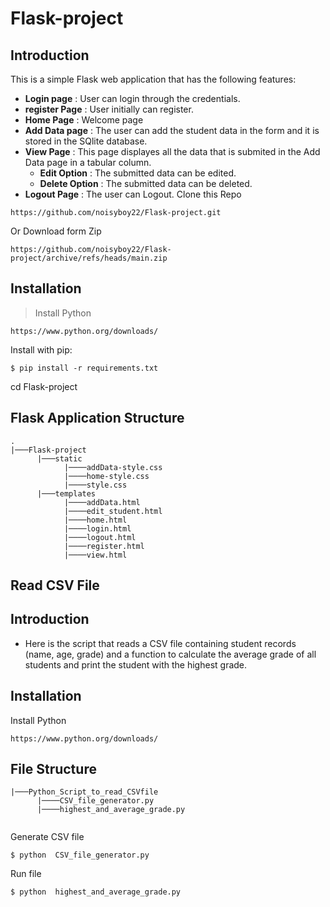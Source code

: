 # Flask-project

## Introduction

This is a simple Flask web application that has the following features: 
- **Login page** : User can login through the credentials.
- **register Page** : User initially can register.
- **Home Page** : Welcome page
- **Add Data page** : The user can add the student data in the form and it is stored in the SQlite database.
- **View Page** : This page displayes all the data that is submited in the Add Data page in a tabular column.
    - **Edit Option** : The submitted data can be edited.
    - **Delete Option** : The submitted data can be deleted.
- **Logout Page** : The user can Logout. 
Clone this Repo

```
https://github.com/noisyboy22/Flask-project.git
```

Or Download form Zip

```
https://github.com/noisyboy22/Flask-project/archive/refs/heads/main.zip

```
## Installation

>Install Python 

``` 
https://www.python.org/downloads/
```

Install with pip:
```
$ pip install -r requirements.txt
```
cd Flask-project

## Flask Application Structure 
```
.
|───Flask-project
      |───static
            |────addData-style.css
            |────home-style.css
            |────style.css
      |───templates
            |────addData.html
            |────edit_student.html
            |────home.html
            |────login.html
            |────logout.html
            |────register.html
            |────view.html

```
## Read CSV File 

## Introduction
 
- Here is the script that reads a CSV file containing student records (name, age, grade) and a function to calculate the average grade of all students and print the student with the highest grade.

## Installation

Install Python
```
https://www.python.org/downloads/
```

## File Structure
``` 
|───Python_Script_to_read_CSVfile
      |────CSV_file_generator.py
      |────highest_and_average_grade.py
      
```
Generate CSV file
```
$ python  CSV_file_generator.py
```
Run file
```
$ python  highest_and_average_grade.py
```